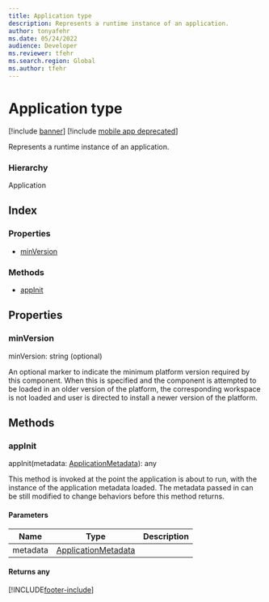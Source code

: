 ```yaml
---
title: Application type
description: Represents a runtime instance of an application.
author: tonyafehr
ms.date: 05/24/2022
audience: Developer
ms.reviewer: tfehr
ms.search.region: Global
ms.author: tfehr
---
```


# Application type

[!include [banner](../../../../includes/banner.md)]
[!include [mobile app deprecated](../../../../includes/mobile-app-deprecation-banner.md)]

Represents a runtime instance of an application.

### Hierarchy

Application <br>

## Index

### Properties

* [minVersion](services-application-iapplication.md#minversion)

### Methods

* [appInit](services-application-iapplication.md#appinit)

## Properties

### minVersion

minVersion: string (optional) 

An optional marker to indicate the minimum platform version required by this component. When this is specified and the component is
attempted to be loaded in an older version of the platform, the corresponding workspace is not loaded and user is directed to install a newer version of the platform.


## Methods

### appInit


appInit(metadata: [ApplicationMetadata](services-application-iapplicationmetadata.md)): any

This method is invoked at the point the application is about to run, with the instance of the application metadata loaded.
The metadata passed in can be still modified to change behaviors before this method returns.


#### Parameters

| Name | Type | Description |
| ---- | ---- | ----------- |
| metadata|[ApplicationMetadata](services-application-iapplicationmetadata.md)||

#### Returns any



[!INCLUDE[footer-include](../../../../../../includes/footer-banner.md)]
